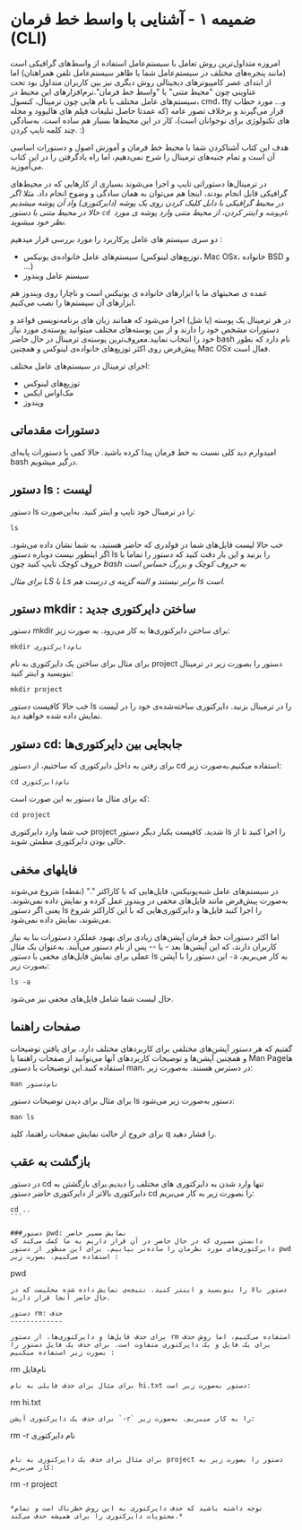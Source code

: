 ضمیمه ۱ - آشنایی با واسط خط فرمان (CLI)
=======================================

امروزه متداول‌ترین روش تعامل با سیستم‌عامل استفاده از واسط‌های گرافیکی است (مانند پنجره‌های مختلف در سیستم‌عامل شما یا ظاهر سیستم‌عامل تلفن همراهتان) اما از ابتدای عصر کامپیوترهای دیجیتالی روش دیگری نیز بین کاربران متداول بود تحت عناوینی چون "محیط متنی" یا "واسط خط فرمان".نرم‌افزارهای این محیط در سیستم‌های عامل مختلف با نام هایی چون ترمینال، کنسول، cmd، tty و... مورد خطاب قرار می‌گیرند و برخلاف تصور عامه (که عمدتا حاصل تبلیغات فیلم های هالیوود و مجله های تکنولوژی برای نوجوانان است)، کار در این محیط‌ها بسیار هم ساده است. به‌سادگی چند کلمه تایپ کردن. :)

هدف این کتاب آشناکردن شما با محیط خط فرمان و آموزش اصول و دستورات اساسی آن است و تمام جنبه‌های ترمینال را شرح نمی‌دهیم، اما راه یادگرفتن را در این کتاب می‌آموزید.

در ترمینال‌ها دستوراتی تایپ و اجرا می‌شوند بسیاری از کارهایی که در محیط‌های گرافیکی قابل انجام بودند، اینجا هم می‌توان به همان سادگی و وضوح انجام داد.
*مثلا اگر در محیط گرافیکی با دابل کلیک کردن روی یک پوشه (دایرکتوری) واد آن پوشه میشدیم حالا در محیط متنی با دستور `cd نام‌پوشه` و اینتر کردن، از محیط متنی وارد پوشه ی مورد نظر خود میشوید.*

دو سری سیستم های عامل پرکاربرد را مورد بررسی قرار میدهیم :
- سیستم‌های عامل خانواده‌ی یونیکس (توزیع‌های لینوکس، Mac OSx، خانواده BSD و ...)
- سیستم عامل ویندوز

عمده ی صحبتهای ما با ابزارهای خانواده ی یونیکس است و ناچارا روی ویندوز هم ابزارهای آن سیستم‌ها را نصب می‌کنیم.

در هر ترمینال یک پوسته (یا شل) اجرا می‌شود که همانند زبان های برنامه‌نویسی قواعد و دستورات مشخص خود را دارند و از بین پوسته‌های مختلف میتوانید پوسته‌ی مورد نیاز خود را انتخاب نمایید.معروف‌ترین پوسته‌ی ترمینال در حال حاضر bash نام دارد که بطور پیش‌فرض روی اکثر توزیع‌های خانواده‌ی لینوکس و همچنین Mac OSx فعال است.

اجرای ترمینال در سیستم‌های عامل مختلف:
- توزیع‌های لینوکس
- مک‌اواس ایکس
- ویندوز

دستورات مقدماتی
---------------

امیدوارم دید کلی نسبت به خط فرمان پیدا کرده باشید. حالا کمی با دستورات پایه‌ای bash درگیر میشویم.

دستور ls : لیست
---------------

دستور ls را در ترمینال خود تایپ و اینتر کنید. به‌این‌صورت:
```
ls
```
خب حالا لیست فایل‌های شما در فولدری که حاضر هستید، به شما نشان داده می‌شود. اگر اینطور نیست دوباره دستور ls را بزنید و این بار دقت کنید که دستور را تماما با حروف کوچک تایپ کنید چون *bash به حروف کوچک و بزرگ حساس است*

*برای مثال LS با Ls برابر نیستند و البته گزینه ی درست هم ls است.*

دستور mkdir : ساختن دایرکتوری جدید
----------------------------------

دستور mkdir برای ساختن دایرکتوری‌ها به کار می‌رود. به صورت زیر:
```
mkdir نام‌دایرکتوری
```
برای مثال برای ساختن یک دایرکتوری به نام project دستور را بصورت زیر در ترمینال بنویسید و اینتر کنید:
```
mkdir project
```

خب حالا کافیست دستور ls را در ترمینال بزنید. دایرکتوری ساخته‌شده‌ی خود را در لیست نمایش داده شده خواهید دید.

دستور cd: جابجایی بین دایرکتوری‌ها
---------------------------------

برای رفتن به داخل دایرکتوری که ساختیم، از دستور cd استفاده میکنیم.به‌صورت زیر:
```
cd نام‌دایرکتوری
```

که برای مثال ما دستور به این صورت است:
```
cd project
```
خب شما وارد دایرکتوری project شدید. کافیست یکبار دیگر دستور ls را اجرا کنید تا از خالی بودن دایرکتوری مطمئن شوید.

فایلهای مخفی
------------

در سیستم‌های عامل شبه‌یونیکس، فایل‌هایی که با کاراکتر "." (نقطه) شروع می‌شوند به‌صورت پیش‌فرض مانند فایل‌های مخفی در ویندوز عمل کرده و نمایش داده نمی‌شوند. یعنی اگر دستور ls را اجرا کنید فایل‌ها و دایرکتوری‌هایی که با این کاراکتر شروع می‌شوند، نمایش داده نمی‌شود.

اما اکثر دستورات خط فرمان آپشن‌های زیادی برای بهبود عملکرد دستورات بنا به نیاز کاربران دارند، که این آپشن‌ها بعد - یا -- پس از نام دستور می‌آیند. به‌عنوان یک مثال عملی برای نمایش فایل‌های مخفی با دستور ls این دستور را با آپشن `-a` به کار می‌بریم، بصورت زیر:

```
ls -a
```

حال لیست شما شامل فایل‌های مخفی نیز می‌شود.

صفحات راهنما
------------

 گفتیم که هر دستور آپشن‌های مختلفی برای کاربردهای مختلف دارد. برای یافتن توضیحات و همچنین آپشن‌ها و توضیحات کاربردهای آنها می‌توانید از صفحات راهنما یا Man Pageها استفاده کنید.این توضیحات با دستور man، در دسترس هستند. به‌صورت زیر:

```
man نام‌دستور
```
برای مثال برای دیدن توضیحات دستور ls دستور به‌صورت زیر می‌شود:
```
man ls
```

برای خروج از حالت نمایش صفحات راهنما، کلید q را فشار دهید.

بازگشت به عقب
-------------

در دستور cd تنها وارد شدن به دایرکتوری های مختلف را دیدیم.برای بازگشتن به دایرکتوری بالاتر از دایرکتوری حاضر دستور cd را بصورت زیر به کار می‌بریم:
```
cd ..
``‍`

###دستور pwd: نمایش مسیر حاضر
دانستن مسیری که در حال حاضر در آن قرار داریم به ما کمک می‌کند که دایرکتوری‌های مورد نظرمان را ساده‌تر بیابیم. برای این منظور از دستور pwd استفاده می‌کنیم. بصورت زیر :
```
pwd
```
دستور بالا را بنویسید و اینتر کنید. نتیجه‌ی نمایش داده شده محلیست که در حال حاضر آنجا قرار دارید.

دستور rm: حذف
-------------

برای حذف فایل‌ها و دایرکتوری‌ها، از دستور rm استفاده می‌کنیم، اما روش حذف برای یک فایل و یک دایرکتوری متفاوت است. برای حذف یک فایل دستور را بصورت زیر استفاده میکنیم :
```
rm نام‌فایل
```
برای مثال برای حذف فایلی به نام hi.txt دستور به‌صورت زیر است:
```
rm hi.txt
```
برای حذف یک دایرکتوری آپشن ‍`-r` را به کار میبریم. به‌صورت زیر:
```
rm -r نام دایرکتوری
```

برای مثال برای حذف یک دایرکتوری به نام project دستور را بصورت زیر به کار می‌بریم:
```
rm -r project
```

*توجه داشته باشید که حذف دایرکتوری به این روش خطرناک است و تمام محتویات دایرکتوری را برای همیشه حذف می‌کند.*
